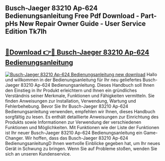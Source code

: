 ## Busch-Jaeger 83210 Ap-624 Bedienungsanleitung Free Pdf Download - Part-pHs New Repair Owner Guide - User Service Edition Tk7Ih

# <h2><a href="http://df0hkh.blite.top/?on=Busch-Jaeger+83210+Ap-624+Bedienungsanleitung">🔗Download 👉🔴 Busch-Jaeger 83210 Ap-624 Bedienungsanleitung</a></h2>

[![Busch-Jaeger 83210 Ap-624 Bedienungsanleitung new download](https://i.imgur.com/lujVjoI.png)](http://df0hkh.blite.top/?on=Busch-Jaeger+83210+Ap-624+Bedienungsanleitung)
Hallo und willkommen in der Bedienungsanleitung für Ihr neu geliefertes Busch-Jaeger 83210 Ap-624 Bedienungsanleitung. Dieses Handbuch soll Ihnen den Einstieg in Ihr Produkt erleichtern und Ihnen ein gründliches Verständnis seiner Merkmale, Funktionen und Fähigkeiten vermitteln. Sie finden Anweisungen zur Installation, Verwendung, Wartung und Fehlerbehebung. Bevor Sie Ihr Busch-Jaeger 83210 Ap-624 Bedienungsanleitung verwenden, empfehlen wir Ihnen, dieses Handbuch sorgfältig zu lesen. Es enthält detaillierte Anweisungen zur Einrichtung des Produkts sowie Informationen zur Verwendung der verschiedenen Funktionen und Möglichkeiten. Mit Funktionen wie der Liste der Funktionen ist Ihr neuer Busch-Jaeger 83210 Ap-624 Bedienungsanleitung ein Game-Changer. Wir hoffen, dass das Busch-Jaeger 83210 Ap-624 BedienungsanleitungD Ihnen wertvolle Einblicke gegeben hat, um Ihr neues Gerät in Schwung zu bringen. Wenn Sie auf Probleme stoßen, wenden Sie sich an unseren Kundenservice.
